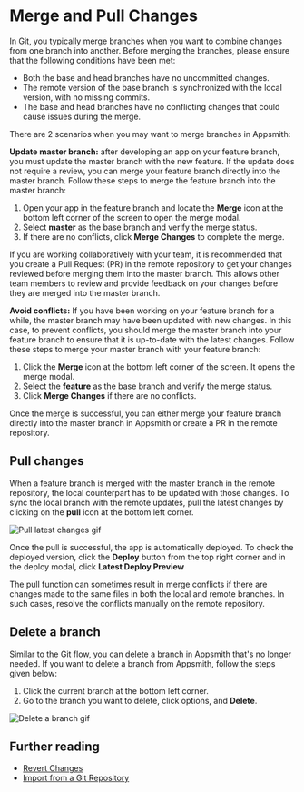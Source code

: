 # Merge and Pull Changes

In Git, you typically merge branches when you want to combine changes from one branch into another. Before merging the branches, please ensure that the following conditions have been met:

- Both the base and head branches have no uncommitted changes.
- The remote version of the base branch is synchronized with the local version, with no missing commits.
- The base and head branches have no conflicting changes that could cause issues during the merge.

There are 2 scenarios when you may want to merge branches in Appsmith:

**Update master branch:** after developing an app on your feature branch, you must update the master branch with the new feature. If the update does not require a review, you can merge your feature branch directly into the master branch. Follow these steps to merge the feature branch into the master branch:
1. Open your app in the feature branch and locate the **Merge** icon at the bottom left corner of the screen to open the merge modal.
2. Select **master** as the base branch and verify the merge status.
3. If there are no conflicts, click **Merge Changes** to complete the merge.

If you are working collaboratively with your team, it is recommended that you create a Pull Request (PR) in the remote repository to get your changes reviewed before merging them into the master branch. This allows other team members to review and provide feedback on your changes before they are merged into the master branch.

**Avoid conflicts:** If you have been working on your feature branch for a while, the master branch may have been updated with new changes. In this case, to prevent conflicts, you should merge the master branch into your feature branch to ensure that it is up-to-date with the latest changes. Follow these steps to merge your master branch with your feature branch:

1. Click the **Merge** icon at the bottom left corner of the screen. It opens the merge modal.
2. Select the **feature** as the base branch and verify the merge status.
3. Click **Merge Changes** if there are no conflicts.

Once the merge is successful, you can either merge your feature branch directly into the master branch in Appsmith or create a PR in the remote repository.

## Pull changes

When a feature branch is merged with the master branch in the remote repository, the local counterpart has to be updated with those changes. To sync the local branch with the remote updates, pull the latest changes by clicking on the **pull** icon at the bottom left corner. 

![Pull latest changes gif](/img/pull_changes.gif)

Once the pull is successful, the app is automatically deployed. To check the deployed version, click the **Deploy** button from the top right corner and in the deploy modal, click **Latest Deploy Preview**

The pull function can sometimes result in merge conflicts if there are changes made to the same files in both the local and remote branches. In such cases, resolve the conflicts manually on the remote repository.

## Delete a branch

Similar to the Git flow, you can delete a branch in Appsmith that's no longer needed. If you want to delete a branch from Appsmith, follow the steps given below:

1. Click the current branch at the bottom left corner.
2. Go to the branch you want to delete, click options, and **Delete**.

![Delete a branch gif](/img/delete_branch.gif)

## Further reading

- [Revert Changes](/advanced-concepts/version-control-with-git/revert-changes)
- [Import from a Git Repository](/advanced-concepts/version-control-with-git/import-from-repository)